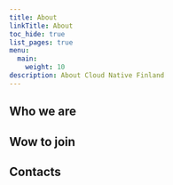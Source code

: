 ```yaml
---
title: About
linkTitle: About
toc_hide: true
list_pages: true
menu:
  main:
    weight: 10
description: About Cloud Native Finland 
---
```


## Who we are 

## Wow to join

## Contacts